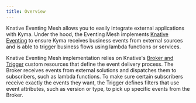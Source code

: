 ```yaml
---
title: Overview
---
```


Knative Eventing Mesh allows you to easily integrate external applications with Kyma. Under the hood, the Eventing Mesh implements [Knative Eventing](https://knative.dev/docs/eventing/) to ensure Kyma receives business events from external sources and is able to trigger business flows using lambda functions or services. 

Knative Eventing Mesh implementation relies on Knative's [Broker and Trigger](https://knative.dev/docs/eventing/broker-trigger/) custom resources that define the event delivery process. 
The Broker receives events from external solutions and dispatches them to subscribers, such as lambda functions.
To make sure certain subscribers receive exactly the events they want, the Trigger defines filters that use event attributes, such as version or type, to pick up specific events from the Broker. 